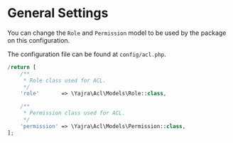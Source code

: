 # General Settings

You can change the `Role` and `Permission` model to be used by the package on this configuration.

The configuration file can be found at `config/acl.php`.

```php
/return [
    /**
     * Role class used for ACL.
     */
    'role'       => \Yajra\Acl\Models\Role::class,

    /**
     * Permission class used for ACL.
     */
    'permission' => \Yajra\Acl\Models\Permission::class,
];
```
